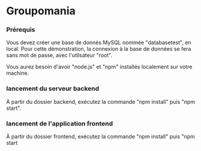 # Groupomania

### Prérequis

Vous devez créer une base de donnés MySQL nommée "databasetest", en local. Pour cette démonstration, la connexion à la base de données se fera sans mot de passe, avec l'utilsateur "root".

Vous aurez besoin d'avoir "node.js" et "npm" installés localement sur votre machine.

### lancement du serveur backend

À partir du dossier backend, exécutez la commande "npm install" puis "npm start".

### lancement de l'application frontend

À partir du dossier frontend, exécutez la commande "npm install" puis "npm start
